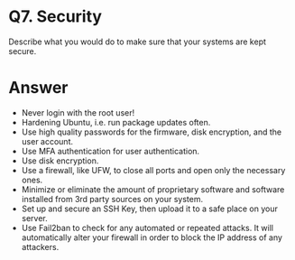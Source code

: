 # Q7. Security

Describe what you would do to make sure that your systems are kept secure.

# Answer

* Never login with the root user!
* Hardening Ubuntu, i.e. run package updates often.
* Use high quality passwords for the firmware, disk encryption, and the user account.
* Use MFA authentication for user authentication.
* Use disk encryption.
* Use a firewall, like UFW, to close all ports and open only the necessary ones.
* Minimize or eliminate the amount of proprietary software and software installed from 3rd party sources on your system.
* Set up and secure an SSH Key, then upload it to a safe place on your server.
* Use Fail2ban to check for any automated or repeated attacks. It will automatically alter your firewall in order to block the IP address of any attackers.